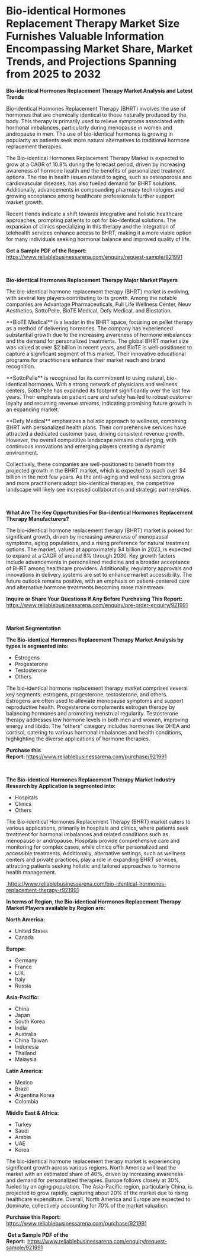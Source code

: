<p><h1>Bio-identical Hormones Replacement Therapy Market Size Furnishes Valuable Information Encompassing Market Share, Market Trends, and Projections Spanning from 2025 to 2032</h1></p><p><strong>Bio-identical Hormones Replacement Therapy Market Analysis and Latest Trends</strong></p>
<p><p>Bio-identical Hormones Replacement Therapy (BHRT) involves the use of hormones that are chemically identical to those naturally produced by the body. This therapy is primarily used to relieve symptoms associated with hormonal imbalances, particularly during menopause in women and andropause in men. The use of bio-identical hormones is growing in popularity as patients seek more natural alternatives to traditional hormone replacement therapies.</p><p>The Bio-identical Hormones Replacement Therapy Market is expected to grow at a CAGR of 10.8% during the forecast period, driven by increasing awareness of hormone health and the benefits of personalized treatment options. The rise in health issues related to aging, such as osteoporosis and cardiovascular diseases, has also fuelled demand for BHRT solutions. Additionally, advancements in compounding pharmacy technologies and growing acceptance among healthcare professionals further support market growth. </p><p>Recent trends indicate a shift towards integrative and holistic healthcare approaches, prompting patients to opt for bio-identical solutions. The expansion of clinics specializing in this therapy and the integration of telehealth services enhance access to BHRT, making it a more viable option for many individuals seeking hormonal balance and improved quality of life.</p></p>
<p><strong>Get a Sample PDF of the Report:&nbsp;</strong> <a href="https://www.reliablebusinessarena.com/enquiry/request-sample/921991?utm_campaign=2960&utm_medium=2&utm_source=Github&utm_content=ia&utm_term=19042025&utm_id=bio-identical-hormones-replacement-therapy">https://www.reliablebusinessarena.com/enquiry/request-sample/921991</a></p>
<p>&nbsp;</p>
<p><strong>Bio-identical Hormones Replacement Therapy Major Market Players</strong></p>
<p><p>The bio-identical hormone replacement therapy (BHRT) market is evolving, with several key players contributing to its growth. Among the notable companies are Advantage Pharmaceuticals, Full Life Wellness Center, Neuv Aesthetics, SottoPelle, BioTE Medical, Defy Medical, and Biostation.</p><p>**BioTE Medical** is a leader in the BHRT space, focusing on pellet therapy as a method of delivering hormones. The company has experienced substantial growth due to the increasing awareness of hormone imbalances and the demand for personalized treatments. The global BHRT market size was valued at over $2 billion in recent years, and BioTE is well-positioned to capture a significant segment of this market. Their innovative educational programs for practitioners enhance their market reach and brand recognition.</p><p>**SottoPelle** is recognized for its commitment to using natural, bio-identical hormones. With a strong network of physicians and wellness centers, SottoPelle has expanded its footprint significantly over the last few years. Their emphasis on patient care and safety has led to robust customer loyalty and recurring revenue streams, indicating promising future growth in an expanding market.</p><p>**Defy Medical** emphasizes a holistic approach to wellness, combining BHRT with personalized health plans. Their comprehensive services have attracted a dedicated customer base, driving consistent revenue growth. However, the overall competitive landscape remains challenging, with continuous innovations and emerging players creating a dynamic environment.</p><p>Collectively, these companies are well-positioned to benefit from the projected growth in the BHRT market, which is expected to reach over $4 billion in the next few years. As the anti-aging and wellness sectors grow and more practitioners adopt bio-identical therapies, the competitive landscape will likely see increased collaboration and strategic partnerships.</p></p>
<p>&nbsp;</p>
<p><strong>What Are The Key Opportunities For Bio-identical Hormones Replacement Therapy Manufacturers?</strong></p>
<p><p>The bio-identical hormone replacement therapy (BHRT) market is poised for significant growth, driven by increasing awareness of menopausal symptoms, aging populations, and a rising preference for natural treatment options. The market, valued at approximately $4 billion in 2023, is expected to expand at a CAGR of around 8% through 2030. Key growth factors include advancements in personalized medicine and a broader acceptance of BHRT among healthcare providers. Additionally, regulatory approvals and innovations in delivery systems are set to enhance market accessibility. The future outlook remains positive, with an emphasis on patient-centered care and alternative hormone treatments becoming more mainstream.</p></p>
<p><strong>Inquire or Share Your Questions If Any Before Purchasing This Report:</strong> <a href="https://www.reliablebusinessarena.com/enquiry/pre-order-enquiry/921991?utm_campaign=2960&utm_medium=2&utm_source=Github&utm_content=ia&utm_term=19042025&utm_id=bio-identical-hormones-replacement-therapy">https://www.reliablebusinessarena.com/enquiry/pre-order-enquiry/921991</a></p>
<p>&nbsp;</p>
<p><strong>Market Segmentation</strong></p>
<p><strong>The Bio-identical Hormones Replacement Therapy Market Analysis by types is segmented into:</strong></p>
<p><ul><li>Estrogens</li><li>Progesterone</li><li>Testosterone</li><li>Others</li></ul></p>
<p><p>The bio-identical hormone replacement therapy market comprises several key segments: estrogens, progesterone, testosterone, and others. Estrogens are often used to alleviate menopause symptoms and support reproductive health. Progesterone complements estrogen therapy by balancing hormones and promoting menstrual regularity. Testosterone therapy addresses low hormone levels in both men and women, improving energy and libido. The "others" category includes hormones like DHEA and cortisol, catering to various hormonal imbalances and health conditions, highlighting the diverse applications of hormone therapies.</p></p>
<p><strong>Purchase this Report:&nbsp;</strong><a href="https://www.reliablebusinessarena.com/purchase/921991?utm_campaign=2960&utm_medium=2&utm_source=Github&utm_content=ia&utm_term=19042025&utm_id=bio-identical-hormones-replacement-therapy">https://www.reliablebusinessarena.com/purchase/921991</a></p>
<p>&nbsp;</p>
<p><strong>The Bio-identical Hormones Replacement Therapy Market Industry Research by Application is segmented into:</strong></p>
<p><ul><li>Hospitals</li><li>Clinics</li><li>Others</li></ul></p>
<p><p>The Bio-identical Hormones Replacement Therapy (BHRT) market caters to various applications, primarily in hospitals and clinics, where patients seek treatment for hormonal imbalances and related conditions such as menopause or andropause. Hospitals provide comprehensive care and monitoring for complex cases, while clinics offer personalized and accessible treatments. Additionally, alternative settings, such as wellness centers and private practices, play a role in expanding BHRT services, attracting patients seeking holistic and tailored approaches to hormone health management.</p></p>
<p><a href="https://www.reliablebusinessarena.com/bio-identical-hormones-replacement-therapy-r921991?utm_campaign=2960&utm_medium=2&utm_source=Github&utm_content=ia&utm_term=19042025&utm_id=bio-identical-hormones-replacement-therapy">&nbsp;https://www.reliablebusinessarena.com/bio-identical-hormones-replacement-therapy-r921991</a></p>
<p><strong>In terms of Region, the Bio-identical Hormones Replacement Therapy Market Players available by Region are:</strong></p>
<p>
    <p> <strong> North America: </strong>
        <ul>
            <li>United States</li>
            <li>Canada</li>
        </ul>
        </p> 
    <p> <strong> Europe: </strong>
        <ul>
            <li>Germany</li>
            <li>France</li>
            <li>U.K.</li>
            <li>Italy</li>
            <li>Russia</li>
        </ul>
        </p> 
    <p> <strong> Asia-Pacific: </strong>
        <ul>
            <li>China</li>
            <li>Japan</li>
            <li>South Korea</li>
            <li>India</li>
            <li>Australia</li>
            <li>China Taiwan</li>
            <li>Indonesia</li>
            <li>Thailand</li>
            <li>Malaysia</li>
        </ul>
        </p> 
    <p> <strong> Latin America: </strong>
        <ul>
            <li>Mexico</li>
            <li>Brazil</li>
            <li>Argentina Korea</li>
            <li>Colombia</li>
        </ul>
        </p> 
    <p> <strong> Middle East & Africa: </strong>
        <ul>
            <li>Turkey</li>
            <li>Saudi</li>
            <li>Arabia</li>
            <li>UAE</li>
            <li>Korea</li>
        </ul>
    </p>
    </p>
<p><p>The bio-identical hormone replacement therapy market is experiencing significant growth across various regions. North America will lead the market with an estimated share of 40%, driven by increasing awareness and demand for personalized therapies. Europe follows closely at 30%, fueled by an aging population. The Asia-Pacific region, particularly China, is projected to grow rapidly, capturing about 20% of the market due to rising healthcare expenditure. Overall, North America and Europe are expected to dominate, collectively accounting for 70% of the market valuation.</p></p>
<p><strong>Purchase this Report: </strong><a href="https://www.reliablebusinessarena.com/purchase/921991?utm_campaign=2960&utm_medium=2&utm_source=Github&utm_content=ia&utm_term=19042025&utm_id=bio-identical-hormones-replacement-therapy">https://www.reliablebusinessarena.com/purchase/921991</a></p>
<p>&nbsp;<strong>Get a Sample PDF of the Report:&nbsp;&nbsp;</strong><a href="https://www.reliablebusinessarena.com/enquiry/request-sample/921991?utm_campaign=2960&utm_medium=2&utm_source=Github&utm_content=ia&utm_term=19042025&utm_id=bio-identical-hormones-replacement-therapy">https://www.reliablebusinessarena.com/enquiry/request-sample/921991</a></p>
<p><strong></strong></p>
<p><p></p><p></p><p></p></p>